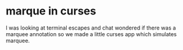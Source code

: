 marque in curses
================

I was looking at terminal escapes and chat wondered if there was a marquee
annotation so we made a little curses app which simulates marquee.
